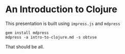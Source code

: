 An Introduction to Clojure
==========================

This presentation is built using `impress.js` and `mdpress`

    gem install mdpress
    mdpress -a intro-to-clojure.md -s obtvse

That should be all.
